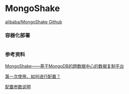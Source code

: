 # MongoShake

[alibaba/MongoShake Github](https://github.com/alibaba/MongoShake)

### 容器化部署

```sh

```

### 参考资料

[MongoShake——基于MongoDB的跨数据中心的数据复制平台](https://developer.aliyun.com/article/603329)

[第一次使用，如何进行配置？](https://github.com/alibaba/MongoShake/wiki/%E7%AC%AC%E4%B8%80%E6%AC%A1%E4%BD%BF%E7%94%A8%EF%BC%8C%E5%A6%82%E4%BD%95%E8%BF%9B%E8%A1%8C%E9%85%8D%E7%BD%AE%EF%BC%9F)

[配置参数说明](https://github.com/alibaba/MongoShake/wiki/%E9%85%8D%E7%BD%AE%E5%8F%82%E6%95%B0%E8%AF%B4%E6%98%8E)
